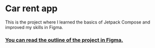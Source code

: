 # Car rent app
This is the project where I learned the basics of Jetpack Compose and improved my skills in Figma.
### [You can read the outline of the project in Figma.](https://www.figma.com/file/15G0lyn6DYmFhYofEMCny1/Car-Rent-App-(My-version)?node-id=0%3A1&t=wo3UBhFymCPMe61l-1)
